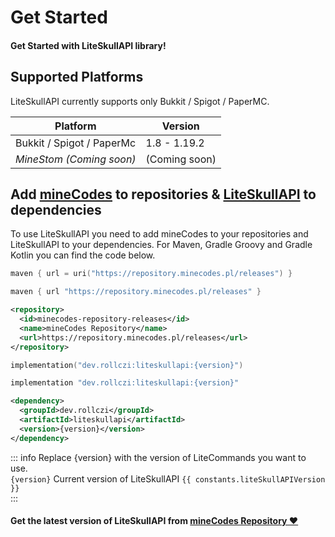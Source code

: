 <script setup>
    import constants from '../../components/Constants';
</script>

# Get Started
#### Get Started with LiteSkullAPI library!

## Supported Platforms

LiteSkullAPI currently supports only Bukkit / Spigot / PaperMC.

| Platform                  | Version       |
|---------------------------|---------------|
| Bukkit / Spigot / PaperMc | 1.8 - 1.19.2  |
| _MineStom (Coming soon)_  | (Coming soon) |

## Add <u>mineCodes</u> to repositories & <u>LiteSkullAPI</u> to dependencies

To use LiteSkullAPI you need to add mineCodes to your repositories and LiteSkullAPI to your dependencies.
For Maven, Gradle Groovy and Gradle Kotlin you can find the code below.

```kotlin [repository:Gradle Kotlin]
maven { url = uri("https://repository.minecodes.pl/releases") }
```

```groovy [repository:Gradle Groovy]
maven { url "https://repository.minecodes.pl/releases" }
```

```xml [repository:Maven]
<repository>
  <id>minecodes-repository-releases</id>
  <name>mineCodes Repository</name>
  <url>https://repository.minecodes.pl/releases</url>
</repository>
```

```kotlin [dependency:Gradle Kotlin]
implementation("dev.rollczi:liteskullapi:{version}")
```

```groovy [dependency:Gradle Groovy]
implementation "dev.rollczi:liteskullapi:{version}"
```

```xml [dependency:Maven]
<dependency>
  <groupId>dev.rollczi</groupId>
  <artifactId>liteskullapi</artifactId>
  <version>{version}</version>
</dependency>
```

::: info
Replace {version} with the version of LiteCommands you want to use.<br>
`{version}` Current version of LiteSkullAPI `{{ constants.liteSkullAPIVersion }}`  
:::

#### Get the latest version of LiteSkullAPI from [mineCodes Repository ❤](https://repository.minecodes.pl/#/releases/dev/rollczi/liteskullapi)